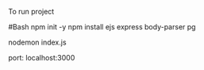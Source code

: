 To run project 

#Bash
npm init -y 
npm install ejs express body-parser pg

nodemon index.js

port: localhost:3000
